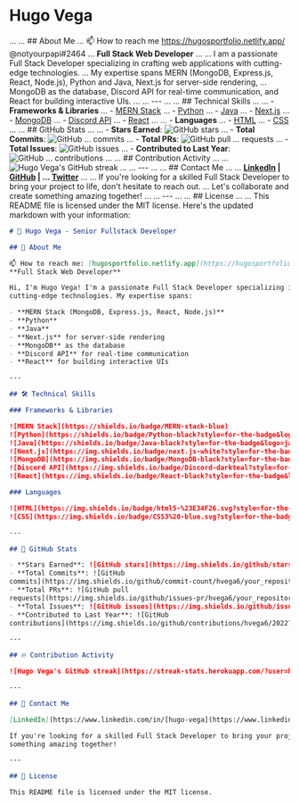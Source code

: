 # Hugo Vega
...
... ## About Me
... 📫 How to reach me https://hugosportfolio.netlify.app/ @notyourpapi#2464
... **Full Stack Web Developer**
...
... I am a passionate Full Stack Developer specializing in crafting web applications with cutting-edge technologies.
... My expertise spans MERN (MongoDB, Express.js, React, Node.js), Python and Java, Next.js for server-side rendering,
... MongoDB as the database, Discord API for real-time communication, and React for building interactive UIs.
...
... ---
...
... ## Technical Skills
...
... - **Frameworks & Libraries**
...   - [MERN Stack](https://shields.io/badge/MERN-stack-blue)
...   - [Python](https://shields.io/badge/Python-black?style=for-the-badge&logo=python&logoColor=white)
...   - [Java](https://shields.io/badge/Java-black?style=for-the-badge&logo=java&logoColor=white)
...   - [Next.js](https://img.shields.io/badge/next.js-white?style=for-the-badge&logo=nextdotjs&logoColor=#00FFFF)
...   - [MongoDB](https://img.shields.io/badge/MongoDB-black?style=for-the-badge&logo=mongodb&logoColor=white)
...   - [Discord API](https://img.shields.io/badge/Discord-darkteal?style=for-the-badge&logo=discord&logoColor=white)
...   - [React](https://img.shields.io/badge/React-black?style=for-the-badge&logo=react&logoColor=61DAFB)
...
... - **Languages**
...   - [HTML](https://img.shields.io/badge/html5-%23E34F26.svg?style=for-the-badge&logo=html5&logoColor=white)
...   - [CSS](https://img.shields.io/badge/CSS3%20-blue.svg?style=for-the-badge&logo=css3&logoColor=white)
...
... ## GitHub Stats
...
... - **Stars Earned**: ![GitHub stars](https://img.shields.io/github/stars/hvega6?style=social)
... - **Total Commits**: ![GitHub
... commits](https://img.shields.io/github/commit-count/hvega6/your_repository?style=social)
... - **Total PRs**: ![GitHub pull
... requests](https://img.shields.io/github/issues-pr/hvega6/your_repository?style=social)
... - **Total Issues**: ![GitHub issues](https://img.shields.io/github/issues/hvega6/your_repository?style=social)
... - **Contributed to Last Year**: ![GitHub
... contributions](https://img.shields.io/github/contributions/hvega6/2022?style=social)
...
... ## Contribution Activity
...
... ![Hugo Vega's GitHub streak](https://streak-stats.herokuapp.com/?user=hvega6&theme=default)
...
... ---
...
... ## Contact Me
...
... **[LinkedIn](https://www.linkedin.com/in/hugo-vega/) | [GitHub](https://github.com/hvega6) |
... [Twitter](https://twitter.com/your_username)**
...
... If you're looking for a skilled Full Stack Developer to bring your project to life, don't hesitate to reach out.
... Let's collaborate and create something amazing together!
...
... ---
...
... ## License
...
... This README file is licensed under the MIT license.
Here's the updated markdown with your information:

```markdown
# 👾 Hugo Vega - Senior Fullstack Developer

## 📢 About Me

📫 How to reach me: [hugosportfolio.netlify.app](https://hugosportfolio.netlify.app/) | @notyourpapi#2464
**Full Stack Web Developer**

Hi, I'm Hugo Vega! I'm a passionate Full Stack Developer specializing in crafting web applications with
cutting-edge technologies. My expertise spans:

- **MERN Stack (MongoDB, Express.js, React, Node.js)**
- **Python**
- **Java**
- **Next.js** for server-side rendering
- **MongoDB** as the database
- **Discord API** for real-time communication
- **React** for building interactive UIs

---

## 🛠 Technical Skills

### Frameworks & Libraries

![MERN Stack](https://shields.io/badge/MERN-stack-blue)
![Python](https://shields.io/badge/Python-black?style=for-the-badge&logo=python&logoColor=white)
![Java](https://shields.io/badge/Java-black?style=for-the-badge&logo=java&logoColor=white)
![Next.js](https://img.shields.io/badge/next.js-white?style=for-the-badge&logo=nextdotjs&logoColor=#00FFFF)
![MongoDB](https://img.shields.io/badge/MongoDB-black?style=for-the-badge&logo=mongodb&logoColor=white)
![Discord API](https://img.shields.io/badge/Discord-darkteal?style=for-the-badge&logo=discord&logoColor=white)
![React](https://img.shields.io/badge/React-black?style=for-the-badge&logo=react&logoColor=61DAFB)

### Languages

![HTML](https://img.shields.io/badge/html5-%23E34F26.svg?style=for-the-badge&logo=html5&logoColor=white)
![CSS](https://img.shields.io/badge/CSS3%20-blue.svg?style=for-the-badge&logo=css3&logoColor=white)

---

## 🎯 GitHub Stats

- **Stars Earned**: ![GitHub stars](https://img.shields.io/github/stars/hvega6?style=social)
- **Total Commits**: ![GitHub
commits](https://img.shields.io/github/commit-count/hvega6/your_repository?style=social)
- **Total PRs**: ![GitHub pull
requests](https://img.shields.io/github/issues-pr/hvega6/your_repository?style=social)
- **Total Issues**: ![GitHub issues](https://img.shields.io/github/issues/hvega6/your_repository?style=social)
- **Contributed to Last Year**: ![GitHub
contributions](https://img.shields.io/github/contributions/hvega6/2022?style=social)

---

## 🔥 Contribution Activity

![Hugo Vega's GitHub streak](https://streak-stats.herokuapp.com/?user=hvega6&theme=default)

---

## 📧 Contact Me

[LinkedIn](https://www.linkedin.com/in/[hugo-vega](https://www.linkedin.com/in/hugo-vega-4b101b20b/)/) | [GitHub](https://github.com/hvega6) |

If you're looking for a skilled Full Stack Developer to bring your project to life, let's collaborate and create
something amazing together!

---

## 📜 License

This README file is licensed under the MIT license.
